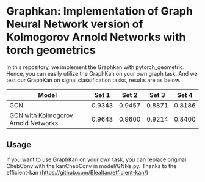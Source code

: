 # Graphkan: Implementation of Graph Neural Network version of Kolmogorov Arnold Networks with torch geometrics

In this repository, we implement the Graphkan with pytorch_geometric. Hence, you can easily utilize the GraphKan on your own graph task. And we test our GraphKan on signal classification tasks, results are as below.

| Model     | Set 1 | Set 2 | Set 3 | Set 4 |
| ----------- | ----------- |----------- |----------- |----------- |
| GCN      | 0.9343       |0.9457|0.8871|0.8186|
| GCN with  Kolmogorov Arnold Networks  |  0.9643       |0.9600 |0.9214|0.8400|

## Usage
If you want to use GraphKan on your own task, you can replace original ChebConv with the kanChebConv in model/GNNs.py. 
Thanks to the efficient-kan (https://github.com/Blealtan/efficient-kan/)
